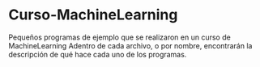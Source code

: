 # Curso-MachineLearning
Pequeños programas de ejemplo que se realizaron en un curso de MachineLearning
Adentro de cada archivo, o por nombre, encontrarán la descripción de qué hace cada uno de los programas.
